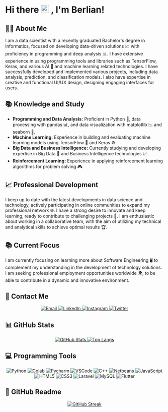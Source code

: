 <!-- ![alt text](https://github.com/berlianm/berlianm/blob/main/Github%20Profile.png) -->

# Hi there <img src="https://media.giphy.com/media/hvRJCLFzcasrR4ia7z/giphy.gif" width="25px"> , I'm Berlian!

## 🧑‍💻 About Me
I am a data scientist with a recently graduated Bachelor's degree in Informatics, focused on developing data-driven solutions 📈 with proficiency in programming and deep analysis 📊. I have extensive experience in using programming tools and libraries such as TensorFlow, Keras, and various AI 🧠 and machine learning related technologies. I have successfully developed and implemented various projects, including data analysis, prediction, and classification models. I also have expertise in creative and functional UI/UX design, designing engaging interfaces for users.

## 📚 Knowledge and Study
- **Programming and Data Analysis:** Proficient in Python 🐍, data processing with pandas 📊, and data visualization with matplotlib 📉 and seaborn 🌊.
- **Machine Learning:** Experience in building and evaluating machine learning models using TensorFlow 🧠 and Keras ⚙️.
- **Big Data and Business Intelligence:** Currently studying and developing expertise in Big Data 💾 and Business Intelligence technologies 📈.
- **Reinforcement Learning:** Experience in applying reinforcement learning algorithms for problem solving 🎮.

## 📈 Professional Development
I keep up to date with the latest developments in data science and technology, actively participating in online communities to expand my professional network 🌐. I have a strong desire to innovate and keep learning, ready to contribute to challenging projects 🚀. I am enthusiastic about working in a collaborative team, with the aim of utilizing my technical and analytical skills to achieve optimal results 🏆.

## 📚 Current Focus
I am currently focusing on learning more about Software Engineering 🖥️ to complement my understanding in the development of technology solutions. I am seeking professional employment opportunities worldwide 🌍, to be able to contribute in a dynamic and innovative environment.

## 🔗 Contact Me

<div align="center">
  <a href="mailto:berlianm6@gmail.com" target="_blank">
    <img src="https://img.shields.io/badge/-Gmail-c14438?style=for-the-badge&logo=Gmail&logoColor=white" alt="Email" />
  </a>
  <a href="https://www.linkedin.com/in/berlianm/" target="_blank">
    <img src="https://img.shields.io/badge/LinkedIn-%230077B5.svg?&style=for-the-badge&logo=linkedin&logoColor=white" alt="LinkedIn" />
  </a>
  <a href="https://www.instagram.com/berliaanm/" target="_blank">
    <img src="https://img.shields.io/badge/-Instagram-e4405f?style=for-the-badge&logo=instagram&logoColor=white" alt="Instagram" />
  </a>
  <a href="https://twitter.com/daymentz" target="_blank">
    <img src="https://img.shields.io/badge/Twitter-%231DA1F2?style=for-the-badge&logo=twitter&logoColor=white" alt="Twitter" />
  </a>
</div>

## 📊 GitHub Stats

<div align="center">
  <a href="https://github-readme-stats.vercel.app/api?username=berlianm&show_icons=true&count_private=true&include_all_commits=true&theme=cobalt">
    <img src="https://github-readme-stats.vercel.app/api?username=berlianm&show_icons=true&count_private=true&include_all_commits=true&theme=cobalt" alt="GitHub Stats" />
  </a>
  <a href="https://github-readme-stats.vercel.app/api/top-langs/?username=berlianm&&layout=compact&theme=cobalt">
    <img src="https://github-readme-stats.vercel.app/api/top-langs/?username=berlianm&&layout=compact&theme=cobalt" alt="Top Langs" />
  </a>
</div>

## 💻 Programming Tools

<div align="center">
  <img alt="Python" src="https://img.shields.io/badge/Python-14354C?style=for-the-badge&logo=python&logoColor=white"/>
  <img alt="Colab" src="https://img.shields.io/badge/Colab-F9AB00?style=for-the-badge&logo=googlecolab&color=white"/>
  <img alt="Pycharm" src="https://img.shields.io/badge/PyCharm-000000.svg?&style=for-the-badge&logo=PyCharm&logoColor=white"/>
  <img alt="VSCode" src="https://img.shields.io/badge/Visual_Studio-5C2D91?style=for-the-badge&logo=visual%20studio&logoColor=white"/>
  <img alt="C++" src="https://img.shields.io/badge/-C++-00599C?logo=cplusplus&style=for-the-badge&logoColor=white"/>
  <img alt="Netbeans" src="https://img.shields.io/badge/apache%20netbeans-1B6AC6?style=for-the-badge&logo=apache%20netbeans%20IDE&logoColor=white"/>
  <img alt="JavaScript" src="https://img.shields.io/badge/JavaScript-F7DF1E?style=for-the-badge&logo=javascript&logoColor=white"/>
  <img alt="HTML5" src="https://img.shields.io/badge/HTML5-E34F26?style=for-the-badge&logo=html5&logoColor=white"/>
  <img alt="CSS3" src="https://img.shields.io/badge/CSS3-1572B6?style=for-the-badge&logo=css3&logoColor=white"/>
  <img alt="Laravel" src="https://img.shields.io/badge/Laravel-FF2D20?style=for-the-badge&logo=laravel&logoColor=white"/>
  <img alt="MySQL" src="https://img.shields.io/badge/MySQL-4479A1?style=for-the-badge&logo=mysql&logoColor=white"/>
  <img alt="Flutter" src="https://img.shields.io/badge/Flutter-02569B?style=for-the-badge&logo=flutter&logoColor=white"/>
</div>

## 📖 GitHub Readme

<div align="center">
  <a href="https://git.io/streak-stats">
    <img src="https://github-readme-streak-stats.herokuapp.com?user=berlianm&theme=transparent" alt="GitHub Streak" />
  </a>
</div>

<!---
berlianm/berlianm is a ✨ special ✨ repository because its `README.md` (this file) appears on your GitHub profile.
You can click the Preview link to take a look at your changes.
--->
